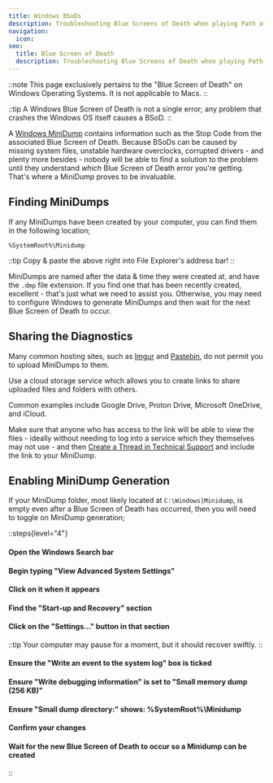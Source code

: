 ```yaml
---
title: Windows BSoDs
description: Troubleshooting Blue Screens of Death when playing Path of Exile
navigation:
  icon:
seo:
  title: Blue Screen of Death
  description: Troubleshooting Blue Screens of Death when playing Path of Exile
---
```


::note
This page exclusively pertains to the "Blue Screen of Death" on Windows Operating Systems. It is not applicable to Macs.
::

::tip
A Windows Blue Screen of Death is not a single error; any problem that crashes the Windows OS itself causes a BSoD.
::

A [Windows MiniDump](https://learn.microsoft.com/en-us/troubleshoot/windows-client/performance/read-small-memory-dump-file) contains information such as the Stop Code from the associated Blue Screen of Death. Because BSoDs can be caused by missing system files, unstable hardware overclocks, corrupted drivers - and plenty more besides - nobody will be able to find a solution to the problem until they understand _which_ Blue Screen of Death error you're getting. That's where a MiniDump proves to be invaluable.

## Finding MiniDumps

If any MiniDumps have been created by your computer, you can find them in the following location;

`%SystemRoot%\Minidump`

::tip
Copy & paste the above right into File Explorer's address bar!
::

MiniDumps are named after the data & time they were created at, and have the `.dmp` file extension. If you find one that has been recently created, excellent - that's just what we need to assist you. Otherwise, you may need to configure Windows to generate MiniDumps and then wait for the next Blue Screen of Death to occur.

## Sharing the Diagnostics

Many common hosting sites, such as [Imgur](https://imgur.com) and [Pastebin](https://pastebin.com), do not permit you to upload MiniDumps to them.

Use a cloud storage service which allows you to create links to share uploaded files and folders with others.

Common examples include Google Drive, Proton Drive, Microsoft OneDrive, and iCloud.

Make sure that anyone who has access to the link will be able to view the files - ideally without needing to log into a service which they themselves may not use - and then [Create a Thread in Technical Support](miscellaneous/other/create-a-thread-in-technical-support) and include the link to your MiniDump.

## Enabling MiniDump Generation

If your MiniDump folder, most likely located at `C:\Windows|Minidump`, is empty even after a Blue Screen of Death has occurred, then you will need to toggle on MiniDump generation;

::steps{level="4"}
#### Open the Windows Search bar

#### Begin typing "View Advanced System Settings"

#### Click on it when it appears

#### Find the "Start-up and Recovery" section

#### Click on the "Settings..." button in that section

::tip
Your computer may pause for a moment, but it should recover swiftly.
::

#### Ensure the "Write an event to the system log" box is ticked

#### Ensure "Write debugging information" is set to "Small memory dump (256 KB)"

#### Ensure "Small dump directory:" shows: %SystemRoot%\Minidump

#### Confirm your changes

#### Wait for the new Blue Screen of Death to occur so a Minidump can be created
::

